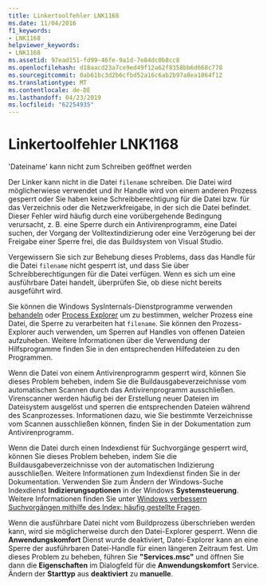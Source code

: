 ```yaml
---
title: Linkertoolfehler LNK1168
ms.date: 11/04/2016
f1_keywords:
- LNK1168
helpviewer_keywords:
- LNK1168
ms.assetid: 97ead151-fd99-46fe-9a1d-7e84dc0b8cc8
ms.openlocfilehash: d18aacd23a7ce9ed49f12a62f8358bb6d668c778
ms.sourcegitcommit: 0ab61bc3d2b6cfbd52a16c6ab2b97a8ea1864f12
ms.translationtype: MT
ms.contentlocale: de-DE
ms.lasthandoff: 04/23/2019
ms.locfileid: "62254935"
---
```

# <a name="linker-tools-error-lnk1168"></a>Linkertoolfehler LNK1168

'Dateiname' kann nicht zum Schreiben geöffnet werden

Der Linker kann nicht in die Datei `filename` schreiben. Die Datei wird möglicherwiese verwendet und ihr Handle wird von einem anderen Prozess gesperrt oder Sie haben keine Schreibberechtigung für die Datei bzw. für das Verzeichnis oder die Netzwerkfreigabe, in der sich die Datei befindet. Dieser Fehler wird häufig durch eine vorübergehende Bedingung verursacht, z. B. eine Sperre durch ein Antivirenprogramm, eine Datei suchen, der Vorgang der Volltextindizierung oder eine Verzögerung bei der Freigabe einer Sperre frei, die das Buildsystem von Visual Studio.

Vergewissern Sie sich zur Behebung dieses Problems, dass das Handle für die Datei `filename` nicht gesperrt ist, und dass Sie über Schreibberechtigungen für die Datei verfügen. Wenn es sich um eine ausführbare Datei handelt, überprüfen Sie, ob diese nicht bereits ausgeführt wird.

Sie können die Windows SysInternals-Dienstprogramme verwenden [behandeln](http://technet.microsoft.com/sysinternals/bb896655.aspx) oder [Process Explorer](http://technet.microsoft.com/sysinternals/bb896653) um zu bestimmen, welcher Prozess eine Datei, die Sperre zu verarbeiten hat `filename`. Sie können den Prozess-Explorer auch verwenden, um Sperren auf Handles von offenen Dateien aufzuheben. Weitere Informationen über die Verwendung der Hilfsprogramme finden Sie in den entsprechenden Hilfedateien zu den Programmen.

Wenn die Datei von einem Antivirenprogramm gesperrt wird, können Sie dieses Problem beheben, indem Sie die Buildausgabeverzeichnisse vom automatischen Scannen durch das Antivirenprogramm ausschließen. Virenscanner werden häufig bei der Erstellung neuer Dateien im Dateisystem ausgelöst und sperren die entsprechenden Dateien während des Scanprozesses. Informationen dazu, wie Sie bestimmte Verzeichnisse vom Scannen ausschließen können, finden Sie in der Dokumentation zum Antivirenprogramm.

Wenn die Datei durch einen Indexdienst für Suchvorgänge gesperrt wird, können Sie dieses Problem beheben, indem Sie die Buildausgabeverzeichnisse von der automatischen Indizierung ausschließen. Weitere Informationen zum Indexdienst finden Sie in der Dokumentation. Verwenden Sie zum Ändern der Windows-Suche Indexdienst **Indizierungsoptionen** in der Windows **Systemsteuerung**. Weitere Informationen finden Sie unter [Windows verbessern Suchvorgängen mithilfe des Index: häufig gestellte Fragen](http://windows.microsoft.com/windows/improve-windows-searches-using-index-faq#1TC=windows-7).

Wenn die ausführbare Datei nicht vom Buildprozess überschrieben werden kann, wird sie möglicherweise durch den Datei-Explorer gesperrt. Wenn die **Anwendungskomfort** Dienst wurde deaktiviert, Datei-Explorer kann an eine Sperre der ausführbaren Datei-Handle für einen längeren Zeitraum fest. Um dieses Problem zu beheben, führen Sie **"Services.msc"** und öffnen Sie dann die **Eigenschaften** im Dialogfeld für die **Anwendungskomfort** Service. Ändern der **Starttyp** aus **deaktiviert** zu **manuelle**.
